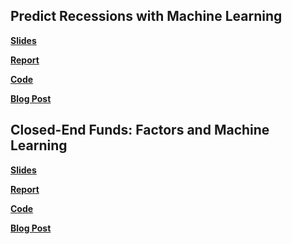 <!--
.. title: Projects
.. slug: projects
.. date: 2019-07-21 18:19:50 UTC-05:00
.. tags: 
.. category: 
.. link: 
.. description: 
.. type: text
-->

## Predict Recessions with Machine Learning
[**Slides**]()

[**Report**]()

[**Code**]()

[**Blog Post**]()


## Closed-End Funds: Factors and Machine Learning
[**Slides**]()

[**Report**](https://docs.google.com/document/d/1bhJHXGxqkxz5WDHIEhrrVNPZWUbcnE7qRPl7mZmfkNk/edit?usp=sharing)

[**Code**]()

[**Blog Post**](https://robkdy.github.io/posts/closed-end-funds/)
